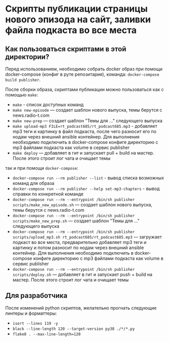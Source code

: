 # Скрипты публикации страницы нового эпизода на сайт, заливки файла подкаста во все места

## Как пользоваться скриптами в этой директории?

Перед использованием, необходимо собрать docker образ при помощи docker-compose (конфиг в руте репозитария), команда: `docker-compose build publisher`.

После сборки образа, скриптами публикации можно пользоваться как с помощью `make`:

- `make` - список доступных команд
- `make new-episode` — создает шаблон нового выпуска, темы берутся с news.radio-t.com
- `make new-prep` — создает шаблон "Темы для ..." следующего выпуска
- `make upload-mp3 FILE=rt_podcast685/rt_podcast685.mp3` - добавляет mp3 теги и картинку в файл подкаста, после чего разносит его по нодам через внешний ansible контейнер. Для выполнения необходимо подключить в docker-compose конфиге директорию с mp3 файлами подкаста как volume в сервис publisher
- `make deploy` — добавляет в гит и запускает pull + build на мастер. После этого строит лог чата и очищает темы

так и при помощи `docker-compose`:

- `docker-compose run --rm publisher --list` - вывод списка возможных команд для образа
- `docker-compose run --rm publisher --help set-mp3-chapters` - вывод справки по конкретной команде
- `docker-compose run --rm --entrypoint /bin/sh publisher scripts/make_new_episode.sh` — создает шаблон нового выпуска, темы берутся с news.radio-t.com
- `docker-compose run --rm --entrypoint /bin/sh publisher scripts/make_new_prep.sh` — создает шаблон "Темы для ..." следующего выпуска
- `docker-compose run --rm --entrypoint /bin/sh publisher scripts/upload_mp3.sh rt_podcast685/rt_podcast685.mp3` — загружает подкаст во все места, предварительно добавляет mp3 теги и картинку и потом разносит по нодам через внешний ansible контейнер. Для выполнения необходимо подключить в docker-compose конфиге директорию с mp3 файлами подкаста как volume в сервис publisher
- `docker-compose run --rm --entrypoint /bin/sh publisher scripts/deploy.sh` — добавляет в гит и запускает push + build на мастер. После этого строит лог чата и очищает темы
 

## Для разработчика

После изменений python скриптов, желательно прогнать следующие линтеры и форматтеры:
 - `isort --lines 119 -y`
 - `black --line-length 120 --target-version py38 ./*/*.py`
 - `flake8 . --max-line-length=120`